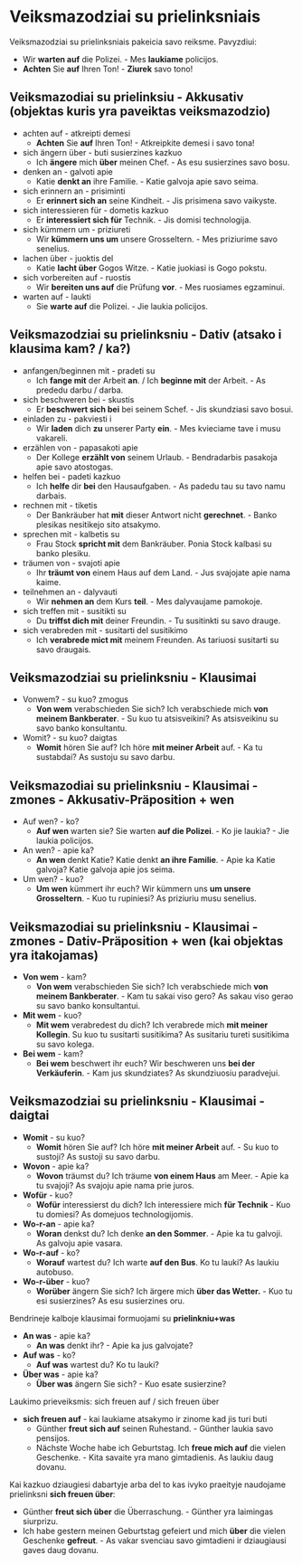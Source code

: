 # Veiksmazodziai su prielinksniais

Veiksmazodziai su prielinksniais pakeicia savo reiksme. Pavyzdiui:

- Wir **warten auf** die Polizei. - Mes **laukiame** policijos.
- **Achten** Sie **auf** Ihren Ton! - **Ziurek** savo tono!

## Veiksmazodiai su prielinksiu - Akkusativ (objektas kuris yra paveiktas veiksmazodzio)

- achten auf - atkreipti demesi
    - **Achten** Sie **auf** Ihren Ton! - Atkreipkite demesi i savo tona!
- sich ängern über - buti susierzines kazkuo
    - Ich **ängere** mich **über** meinen Chef. - As esu susierzines savo bosu.
- denken an - galvoti apie
    - Katie **denkt an** ihre Familie. - Katie galvoja apie savo seima.
- sich erinnern an - prisiminti
    -  Er **erinnert sich an** seine Kindheit. - Jis prisimena savo vaikyste.
- sich interessieren für - dometis kazkuo
    -  Er **interessiert sich für** Technik. - Jis domisi technologija.
- sich kümmern um - priziureti
    -  Wir **kümmern uns um** unsere Grosseltern. - Mes priziurime savo senelius.
- lachen über - juoktis del
    -  Katie **lacht über** Gogos Witze. - Katie juokiasi is Gogo pokstu.
-  sich vorbereiten auf - ruostis
    -  Wir **bereiten uns auf** die Prüfung **vor**. - Mes ruosiames egzaminui.
-  warten auf - laukti
    -  Sie **warte auf** die Polizei. - Jie laukia policijos.

## Veiksmazodziai su prielinksniu - Dativ (atsako i klausima kam? / ka?)

- anfangen/beginnen mit - pradeti su
    -  Ich **fange mit** der Arbeit **an**. / Ich **beginne mit** der Arbeit. - As prededu darbu / darba.
- sich beschweren bei - skustis
    -  Er **beschwert sich bei** bei seinem Schef. - Jis skundziasi savo bosui.
- einladen zu - pakviesti i
    -  Wir **laden** dich **zu** unserer Party **ein**. - Mes kvieciame tave i musu vakareli.
- erzählen von - papasakoti apie
    -  Der Kollege **erzählt von** seinem Urlaub. - Bendradarbis pasakoja apie savo atostogas.
- helfen bei - padeti kazkuo
    -  Ich **helfe** dir **bei** den Hausaufgaben. - As padedu tau su tavo namu darbais.
- rechnen mit - tiketis
    -  Der Bankräuber hat **mit** dieser Antwort nicht **gerechnet**. - Banko plesikas nesitikejo sito atsakymo.
- sprechen mit - kalbetis su
    -  Frau Stock **spricht mit** dem Bankräuber. Ponia Stock kalbasi su banko plesiku.
- träumen von - svajoti apie
    -  Ihr **träumt von** einem Haus auf dem Land. - Jus svajojate apie nama kaime.
- teilnehmen an - dalyvauti
    -  Wir **nehmen an** dem Kurs **teil**. - Mes dalyvaujame pamokoje.
- sich treffen mit - susitikti su
    -  Du **triffst dich mit** deiner Freundin. - Tu susitinkti su savo drauge.
- sich verabreden mit - susitarti del susitikimo
    -  Ich **verabrede mict mit** meinem Freunden. As tariuosi susitarti su savo draugais.

## Veiksmazodziai su prielinksniu - Klausimai

- Vonwem? - su kuo? zmogus
    - **Von wem** verabschieden Sie sich? Ich verabschiede mich **von meinem Bankberater**. - Su kuo tu atsisveikini? As atsisveikinu su savo banko konsultantu.
- Womit? - su kuo? daigtas
    - **Womit** hören Sie auf? Ich höre **mit meiner Arbeit** auf. - Ka tu sustabdai? As sustoju su savo darbu.

 ## Veiksmazodiai su prielinksniu - Klausimai - zmones - Akkusativ-Präposition + wen

- Auf wen? - ko?
    - **Auf wen** warten sie? Sie warten **auf die Polizei**. - Ko jie laukia? - Jie laukia policijos.
- An wen? - apie ka?
    - **An wen** denkt Katie? Katie denkt **an ihre Familie**. - Apie ka Katie galvoja? Katie galvoja apie jos seima.
- Um wen? - kuo?
    - **Um wen** kümmert ihr euch? Wir kümmern uns **um unsere Grosseltern**. - Kuo tu rupiniesi? As priziuriu musu senelius.

 ## Veiksmazodiai su prielinksniu - Klausimai - zmones - Dativ-Präposition + wen (kai objektas yra itakojamas)

- **Von wem** - kam?
    -    **Von wem** verabschieden Sie sich? Ich verabschiede mich **von meinem Bankberater**. - Kam tu sakai viso gero? As sakau viso gerao su savo banko konsultantui.
- **Mit wem** - kuo?
    -    **Mit wem** verabredest du dich? Ich verabrede mich **mit meiner Kollegin**. Su kuo tu susitarti susitikima? As susitariu tureti susitikima su savo kolega.
- **Bei wem** - kam?
    -    **Bei wem** beschwert ihr euch? Wir beschweren uns **bei der Verkäuferin**. - Kam jus skundziates? As skundziuosiu paradvejui.

## Veiksmazodziai su prielinksniu - Klausimai - daigtai

- **Womit** - su kuo?
    -    **Womit** hören Sie auf? Ich höre **mit meiner Arbeit** auf. - Su kuo to sustoji? As sustoji su savo darbu.
- **Wovon** - apie ka?
    -    **Wovon** träumst du? Ich träume **von einem Haus** am Meer. - Apie ka tu svajoji? As svajoju apie nama prie juros.
- **Wofür** - kuo?
    -    **Wofür** interessierst du dich? Ich interessiere mich **für Technik** - Kuo tu domiesi? As domejuos technologijomis.
- **Wo-r-an** - apie ka?
    -    **Woran** denkst du? Ich denke **an den Sommer**. - Apie ka tu galvoji. As galvoju apie vasara.
- **Wo-r-auf** - ko?
    -    **Worauf** wartest du? Ich warte **auf den Bus**. Ko tu lauki? As laukiu autobuso.
- **Wo-r-über** - kuo?
    -    **Worüber** ängern Sie sich? Ich ärgere mich **über das Wetter.** - Kuo tu esi susierzines? As esu susierzines oru.

Bendrineje kalboje klausimai formuojami su **prielinkniu+was**

- **An was** - apie ka?
    -    **An was** denkt ihr? - Apie ka jus galvojate?
- **Auf was** - ko?
    -    **Auf was** wartest du? Ko tu lauki?
- **Über was** - apie ka?
    -    **Über was** ängern Sie sich? - Kuo esate susierzine?

Laukimo prieveiksmis: sich freuen auf / sich freuen über

- **sich freuen auf** - kai laukiame atsakymo ir zinome kad jis turi buti
    -    Günther **freut sich auf** seinen Ruhestand. - Günther laukia savo pensijos.
    -    Nächste Woche habe ich Geburtstag. Ich **freue mich auf** die vielen Geschenke. - Kita savaite yra mano gimtadienis. As laukiu daug dovanu.
 
Kai kazkuo dziaugiesi dabartyje arba del to kas ivyko praeityje naudojame prielinksni **sich freuen über**:

- Günther **freut sich über** die Überraschung. - Günther yra laimingas siurprizu.
- Ich habe gestern meinen Geburtstag gefeiert und mich **über** die vielen Geschenke **gefreut**. - As vakar svenciau savo gimtadieni ir dziaugiausi gaves daug dovanu.
